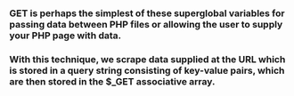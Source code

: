 ### GET is perhaps the simplest of these superglobal variables for passing data between PHP files or allowing the user to supply your PHP page with data.

### With this technique, we scrape data supplied at the URL which is stored in a query string consisting of key-value pairs, which are then stored in the $_GET associative array.
